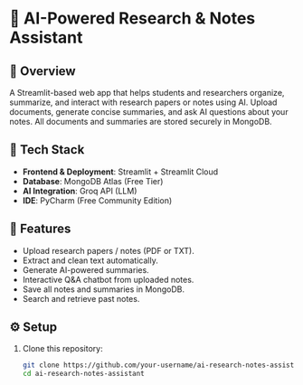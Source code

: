 # 🧠 AI-Powered Research & Notes Assistant

## 📌 Overview
A Streamlit-based web app that helps students and researchers organize, summarize, and interact with research papers or notes using AI. Upload documents, generate concise summaries, and ask AI questions about your notes. All documents and summaries are stored securely in MongoDB.

## 🚀 Tech Stack
- **Frontend & Deployment**: Streamlit + Streamlit Cloud  
- **Database**: MongoDB Atlas (Free Tier)  
- **AI Integration**: Groq API (LLM)  
- **IDE**: PyCharm (Free Community Edition)  

## 🔑 Features
- Upload research papers / notes (PDF or TXT).
- Extract and clean text automatically.
- Generate AI-powered summaries.
- Interactive Q&A chatbot from uploaded notes.
- Save all notes and summaries in MongoDB.
- Search and retrieve past notes.

## ⚙️ Setup
1. Clone this repository:
   ```bash
   git clone https://github.com/your-username/ai-research-notes-assistant.git
   cd ai-research-notes-assistant
